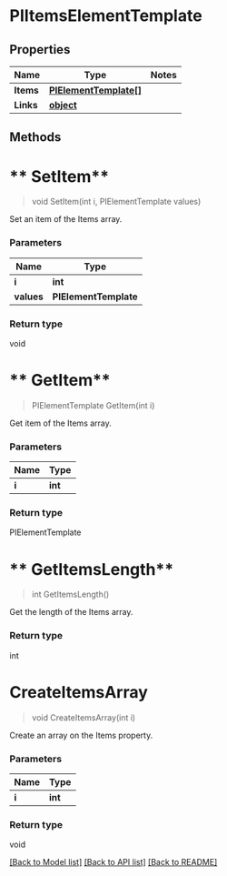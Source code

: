 # PIItemsElementTemplate

## Properties
Name | Type | Notes
------------ | ------------- | -------------
**Items** | **[**PIElementTemplate[]**](../Model/PIElementTemplate.md)**
**Links** | **[**object**](../Model/Object.md)**

## Methods

# ** SetItem**
> void  SetItem(int i, PIElementTemplate values)

Set an item of the Items array.

### Parameters

Name | Type
------------- | -------------
 **i** | **int**
 **values** | **PIElementTemplate**

### Return type

void


# ** GetItem**
> PIElementTemplate  GetItem(int i)

Get item of the Items array.

### Parameters

Name | Type
------------- | -------------
 **i** | **int**

### Return type

PIElementTemplate


# ** GetItemsLength**
> int  GetItemsLength()

Get the length of the Items array.


### Return type

int


# **CreateItemsArray**
> void CreateItemsArray(int i)

Create an array on the Items property.

### Parameters

Name | Type
------------- | -------------
 **i** | **int**

### Return type

void

[[Back to Model list]](../../README.md#documentation-for-models) [[Back to API list]](../../README.md#documentation-for-api-endpoints) [[Back to README]](../../README.md)
